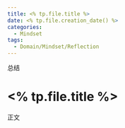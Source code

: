 ```yaml
---
title: <% tp.file.title %>
date: <% tp.file.creation_date() %>
categories:
  - Mindset
tags:
  - Domain/Mindset/Reflection
---
```



总结

<!--more-->
# <% tp.file.title %>
正文